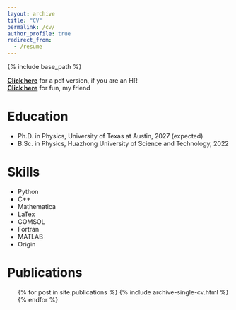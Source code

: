 ```yaml
---
layout: archive
title: "CV"
permalink: /cv/
author_profile: true
redirect_from:
  - /resume
---
```


{% include base_path %}

<!--[**Click here**](https://www.dropbox.com/s/kl5alwh0rr6aute/ze_CV.pdf?dl=0) for a pdf version (continue to website)-->
[**Click here**](http://ze-ouyang.github.io/files/ze_CV(9.5).pdf)  for a pdf version, if you are an HR  
[**Click here**](http://ze-ouyang.github.io/files/ze_CV(11.3).pdf)  for fun, my friend

Education
======
* Ph.D. in Physics, University of Texas at Austin, 2027 (expected)
* B.Sc. in Physics, Huazhong University of Science and Technology, 2022

Skills
======
* Python
* C++
* Mathematica
* LaTex
* COMSOL
* Fortran
* MATLAB
* Origin

Publications
======
  <ul>{% for post in site.publications %}
    {% include archive-single-cv.html %}
  {% endfor %}</ul>
  
<!-- Talks
======
  <ul>{% for post in site.talks %}
    {% include archive-single-talk-cv.html %}
  {% endfor %}</ul>
  
Teaching
======
  <ul>{% for post in site.teaching %}
    {% include archive-single-cv.html %}
  {% endfor %}</ul>
  
Service and leadership
======
* Currently signed in to 43 different slack teams
 -->
